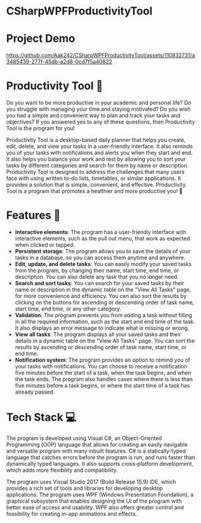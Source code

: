 # CSharpWPFProductivityTool

# Project Demo

https://github.com/Aak242/CSharpWPFProductivityTool/assets/110832731/a3485439-277f-45db-a2d8-0cd7f5a40822



# Productivity Tool 📅

Do you want to be more productive in your academic and personal life? Do you struggle with managing your time and staying motivated? Do you wish you had a simple and convenient way to plan and track your tasks and objectives? If you answered yes to any of these questions, then Productivity Tool is the program for you!

Productivity Tool is a desktop-based daily planner that helps you create, edit, delete, and view your tasks in a user-friendly interface. It also reminds you of your tasks with notifications and alerts you when they start and end. It also helps you balance your work and rest by allowing you to sort your tasks by different categories and search for them by name or description. Productivity Tool is designed to address the challenges that many users face with using written to-do lists, timetables, or similar applications. It provides a solution that is simple, convenient, and effective. Productivity Tool is a program that promotes a healthier and more productive you! 🔔

# Features 🚀
- **Interactive elements**: The program has a user-friendly interface with interactive elements, such as the pull out menu, that work as expected when clicked or tapped.
- **Persistent storage**: The program allows you to save the details of your tasks in a database, so you can access them anytime and anywhere.
- **Edit, update, and delete tasks**: You can easily modify your saved tasks from the program, by changing their name, start time, end time, or description. You can also delete any task that you no longer need.
- **Search and sort tasks**: You can search for your saved tasks by their name or description in the dynamic table on the "View All Tasks" page, for more convenience and efficiency. You can also sort the results by clicking on the buttons for ascending or descending order of task name, start time, end time, or any other category.
- **Validation**: The program prevents you from adding a task without filling in all the required information, such as the start and end time of the task. It also displays an error message to indicate what is missing or wrong.
- **View all tasks**: The program displays all your saved tasks and their details in a dynamic table on the "View All Tasks" page. You can sort the results by ascending or descending order of task name, start time, or end time.
- **Notification system**: The program provides an option to remind you of your tasks with notifications. You can choose to receive a notification five minutes before the start of a task, when the task begins, and when the task ends. The program also handles cases where there is less than five minutes before a task begins, or where the start time of a task has already passed.

# Tech Stack 💻
The program is developed using Visual C#, an Object-Oriented Programming (OOP) language that allows for creating an easily navigable and versatile program with many inbuilt features. C# is a statically-typed language that catches errors before the program is run, and runs faster than dynamically typed languages. It also supports cross-platform development, which adds more flexibility and compatibility.


The program uses Visual Studio 2017 (Build Release 15.9) IDE, which provides a rich set of tools and libraries for developing desktop applications. The program uses WPF (Windows Presentation Foundation), a graphical subsystem that enables designing the UI of the program with better ease of access and usability. WPF also offers greater control and feasibility for creating in-app animations and effects.

